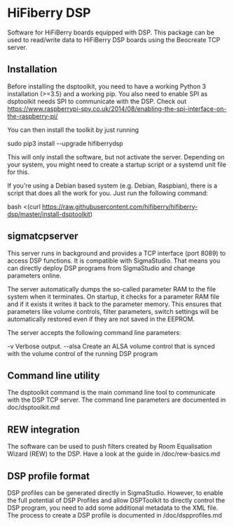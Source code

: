 # HiFiberry DSP

Software for HiFiBerry boards equipped with DSP. This package can be 
used to read/write data to HiFiBerry DSP boards using the Beocreate TCP 
server.

## Installation

Before installing the dsptoolkit, you need to have a working Python 3
installation (>=3.5) and a working pip. You also need to enable SPI as
dsptoolkit needs SPI to communicate with the DSP.
Check out 
https://www.raspberrypi-spy.co.uk/2014/08/enabling-the-spi-interface-on-the-raspberry-pi/

You can then install the toolkit by just running

 sudo pip3 install --upgrade hifiberrydsp

This will only install the software, but not activate the server.
Depending on your system, you might need to create a startup script 
or a systemd unit file for this.

If you're using a Debian based system (e.g. Debian, Raspbian), there
is a script that does all the work for you. Just run the following 
command:

 bash <(curl https://raw.githubusercontent.com/hifiberry/hifiberry-dsp/master/install-dsptoolkit)


## sigmatcpserver

This server runs in background and provides a TCP interface (port 8089) 
to access DSP functions. It is compatible with SigmaStudio. That means 
you can directly deploy DSP programs from SigmaStudio and change 
parameters online.

The server automatically dumps the so-called parameter RAM to the file 
system when it terminates. On startup, it checks for a parameter RAM 
file and if it exists it writes it back to the parameter memory. This 
ensures that parameters like volume controls, filter parameters, switch 
settings will be automatically restored even if they are not saved in 
the EEPROM. 

The server accepts the following command line parameters:

-v         Verbose output.
--alsa     Create an ALSA volume control that is synced with the volume 
           control of the running DSP program

## Command line utility

The dsptoolkit command is the main command line tool to communicate 
with the DSP TCP server. The command line parameters are documented
in doc/dsptoolkit.md


## REW integration

The software can be used to push filters created by Room Equalisation 
Wizard (REW) to the DSP.
Have a look at the guide in /doc/rew-basics.md

## DSP profile format

DSP profiles can be generated directly in SigmaStudio. However, to 
enable the full potential of DSP Profiles and allow DSPToolkit to 
directly control the DSP program, you need to add some additional 
metadata to the XML file.
The process to create a DSP profile is documented in /doc/dspprofiles.md

